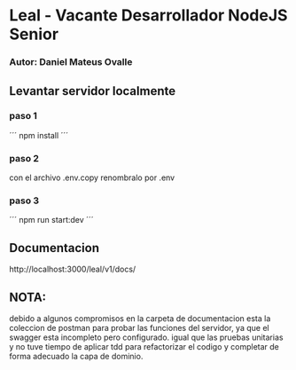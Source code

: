 # Leal - Vacante Desarrollador NodeJS Senior

### Autor: Daniel Mateus Ovalle

## Levantar servidor localmente

### paso 1

´´´
npm install
´´´

### paso 2

con el archivo .env.copy renombralo por .env

### paso 3

´´´
npm run start:dev
´´´

## Documentacion

http://localhost:3000/leal/v1/docs/

## NOTA:

debido a algunos compromisos en la carpeta de documentacion esta la coleccion de postman para probar las funciones del servidor, ya que el swagger esta incompleto pero configurado. igual que las pruebas unitarias y no tuve tiempo de aplicar tdd para refactorizar el codigo y completar de forma adecuado la capa de dominio.
